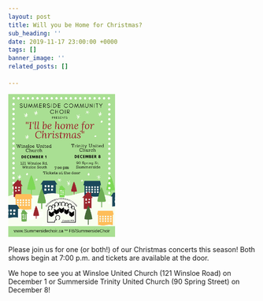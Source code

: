 ```yaml
---
layout: post
title: Will you be Home for Christmas?
sub_heading: ''
date: 2019-11-17 23:00:00 +0000
tags: []
banner_image: ''
related_posts: []

---
```

<img src="/images/posters/concertposterchristmas2019.jpg" height="290"/>

Please join us for one (or both!) of our Christmas concerts this season! Both shows begin at 7:00 p.m. and tickets are available at the door.

We hope to see you at Winsloe United Church (121 Winsloe Road) on December 1 or Summerside Trinity United Church (90 Spring Street) on December 8!
